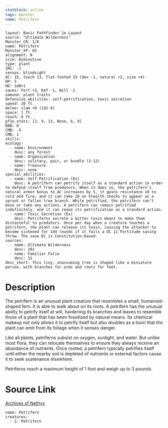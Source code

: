 ```yaml
---
statblock: inline
tags: monster
name: Petrifern
---
```

```statblock
layout: Basic Pathfinder 1e Layout
source: "Ultimate Wilderness"
Monster_CR: 1/6
name: Petrifern
Monster_XP: 65
alignment: N
size: Diminutive
type: plant
INI: -1
senses: blindsight
AC: 15, touch 13, flat-footed 15 (dex -1, natural +2, size +4)
HP: 5
HD: 1d8+1
saves: Fort +3, Ref -1, Will -2
immune: plant traits
defensive_abilities: self-petrification, toxic secretion
speed: 20 ft.
melee: slam +0 (1d2-4)
space: 1 ft.
reach: 0 ft.
pf1e_stats: [2, 9, 13, None, 6, 9]
BAB: 0
CMB: -5
CMD: 1
skills: 
ecology:
  - name: Environment
    desc: any forest
  - name: Organisation
    desc: solitary, pair, or bundle (3-12)
  - name: Treasure
    desc: none
special_abilities:
  - name: Self-Petrification (Ex)
    desc: A petrifern can petrify itself as a standard action in order to defend itself from predators. When it does so, the petrifern’s natural armor bonus to AC increases by 5, it gains resistance 10 to cold and fire, and it can take 20 on Stealth checks to appear as a sprout or fallen tree branch. While petrified, the petrifern can’t move or take any actions. A petrifern can remain petrified indefinitely, and it can cease its petrification as a standard action.
  - name: Toxic Secretion (Ex)
    desc: Petriferns secrete a bitter toxin meant to make them distasteful to predators. Once per day when a creature touches a petrifern, the plant can release its toxin, causing the attacker to become sickened for 1d4 rounds if it fails a DC 11 Fortitude saving throw. The save DC is Constitution-based.
sources:
  - name: Ultimate Wilderness
    desc: 202
  - name: Familiar Folio
    desc: 31
desc_short: This tiny, unassuming tree is shaped like a miniature person, with branches for arms and roots for feet.
```
# Description
The petrifern is an unusual plant creature that resembles a small, humanoid-shaped fern. It is able to walk about on its roots. A petrifern has the unusual ability to petrify itself at will, hardening its branches and leaves to resemble those of a plant that has been fossilized by natural means. Its chemical makeup not only allows it to petrify itself but also doubles as a toxin that the plant can emit from its foliage when it senses danger.

 Like all plants, petriferns subsist on oxygen, sunlight, and water. But unlike most flora, they can relocate themselves to ensure they always receive an abundance of nutrients. Once rooted, a petrifern typically petrifies itself until either the nearby soil is depleted of nutrients or external factors cause it to seek sustenance elsewhere.

 Petriferns reach a maximum height of 1 foot and weigh up to 3 pounds.
# Source Link
[Archives of Nethys](https://aonprd.com/MonsterDisplay.aspx?ItemName=Petrifern)
```encounter-table
name: Petrifern
creatures:
  - 1: Petrifern
```
